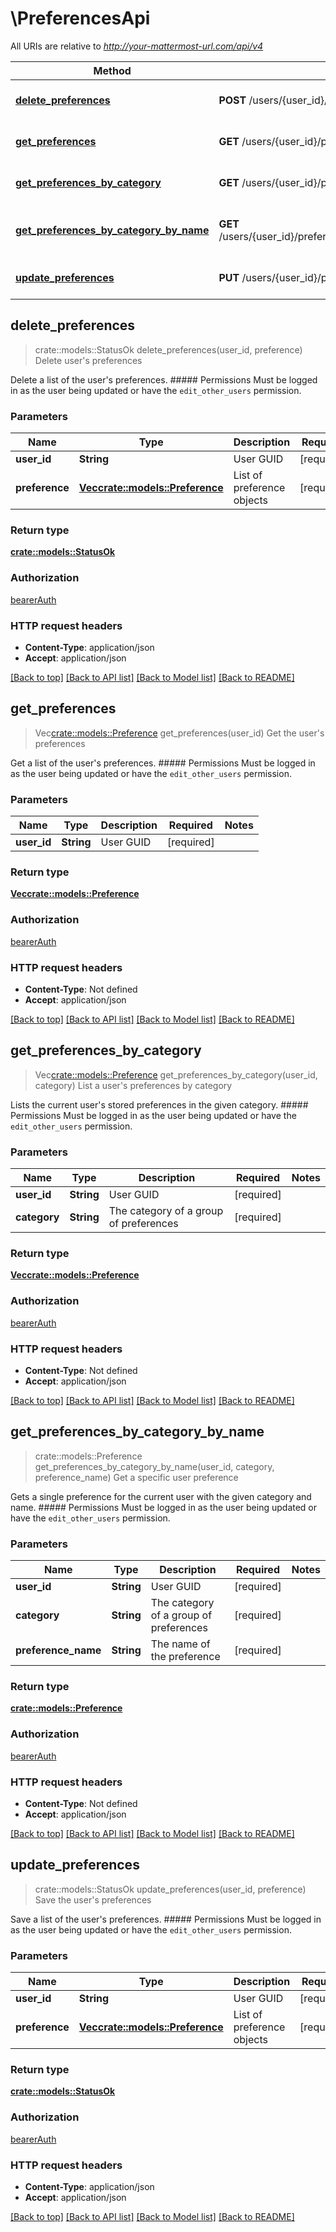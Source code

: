 # \PreferencesApi

All URIs are relative to *http://your-mattermost-url.com/api/v4*

Method | HTTP request | Description
------------- | ------------- | -------------
[**delete_preferences**](PreferencesApi.md#delete_preferences) | **POST** /users/{user_id}/preferences/delete | Delete user's preferences
[**get_preferences**](PreferencesApi.md#get_preferences) | **GET** /users/{user_id}/preferences | Get the user's preferences
[**get_preferences_by_category**](PreferencesApi.md#get_preferences_by_category) | **GET** /users/{user_id}/preferences/{category} | List a user's preferences by category
[**get_preferences_by_category_by_name**](PreferencesApi.md#get_preferences_by_category_by_name) | **GET** /users/{user_id}/preferences/{category}/name/{preference_name} | Get a specific user preference
[**update_preferences**](PreferencesApi.md#update_preferences) | **PUT** /users/{user_id}/preferences | Save the user's preferences



## delete_preferences

> crate::models::StatusOk delete_preferences(user_id, preference)
Delete user's preferences

Delete a list of the user's preferences. ##### Permissions Must be logged in as the user being updated or have the `edit_other_users` permission. 

### Parameters


Name | Type | Description  | Required | Notes
------------- | ------------- | ------------- | ------------- | -------------
**user_id** | **String** | User GUID | [required] |
**preference** | [**Vec<crate::models::Preference>**](Preference.md) | List of preference objects | [required] |

### Return type

[**crate::models::StatusOk**](StatusOK.md)

### Authorization

[bearerAuth](../README.md#bearerAuth)

### HTTP request headers

- **Content-Type**: application/json
- **Accept**: application/json

[[Back to top]](#) [[Back to API list]](../README.md#documentation-for-api-endpoints) [[Back to Model list]](../README.md#documentation-for-models) [[Back to README]](../README.md)


## get_preferences

> Vec<crate::models::Preference> get_preferences(user_id)
Get the user's preferences

Get a list of the user's preferences. ##### Permissions Must be logged in as the user being updated or have the `edit_other_users` permission. 

### Parameters


Name | Type | Description  | Required | Notes
------------- | ------------- | ------------- | ------------- | -------------
**user_id** | **String** | User GUID | [required] |

### Return type

[**Vec<crate::models::Preference>**](Preference.md)

### Authorization

[bearerAuth](../README.md#bearerAuth)

### HTTP request headers

- **Content-Type**: Not defined
- **Accept**: application/json

[[Back to top]](#) [[Back to API list]](../README.md#documentation-for-api-endpoints) [[Back to Model list]](../README.md#documentation-for-models) [[Back to README]](../README.md)


## get_preferences_by_category

> Vec<crate::models::Preference> get_preferences_by_category(user_id, category)
List a user's preferences by category

Lists the current user's stored preferences in the given category. ##### Permissions Must be logged in as the user being updated or have the `edit_other_users` permission. 

### Parameters


Name | Type | Description  | Required | Notes
------------- | ------------- | ------------- | ------------- | -------------
**user_id** | **String** | User GUID | [required] |
**category** | **String** | The category of a group of preferences | [required] |

### Return type

[**Vec<crate::models::Preference>**](Preference.md)

### Authorization

[bearerAuth](../README.md#bearerAuth)

### HTTP request headers

- **Content-Type**: Not defined
- **Accept**: application/json

[[Back to top]](#) [[Back to API list]](../README.md#documentation-for-api-endpoints) [[Back to Model list]](../README.md#documentation-for-models) [[Back to README]](../README.md)


## get_preferences_by_category_by_name

> crate::models::Preference get_preferences_by_category_by_name(user_id, category, preference_name)
Get a specific user preference

Gets a single preference for the current user with the given category and name. ##### Permissions Must be logged in as the user being updated or have the `edit_other_users` permission. 

### Parameters


Name | Type | Description  | Required | Notes
------------- | ------------- | ------------- | ------------- | -------------
**user_id** | **String** | User GUID | [required] |
**category** | **String** | The category of a group of preferences | [required] |
**preference_name** | **String** | The name of the preference | [required] |

### Return type

[**crate::models::Preference**](Preference.md)

### Authorization

[bearerAuth](../README.md#bearerAuth)

### HTTP request headers

- **Content-Type**: Not defined
- **Accept**: application/json

[[Back to top]](#) [[Back to API list]](../README.md#documentation-for-api-endpoints) [[Back to Model list]](../README.md#documentation-for-models) [[Back to README]](../README.md)


## update_preferences

> crate::models::StatusOk update_preferences(user_id, preference)
Save the user's preferences

Save a list of the user's preferences. ##### Permissions Must be logged in as the user being updated or have the `edit_other_users` permission. 

### Parameters


Name | Type | Description  | Required | Notes
------------- | ------------- | ------------- | ------------- | -------------
**user_id** | **String** | User GUID | [required] |
**preference** | [**Vec<crate::models::Preference>**](Preference.md) | List of preference objects | [required] |

### Return type

[**crate::models::StatusOk**](StatusOK.md)

### Authorization

[bearerAuth](../README.md#bearerAuth)

### HTTP request headers

- **Content-Type**: application/json
- **Accept**: application/json

[[Back to top]](#) [[Back to API list]](../README.md#documentation-for-api-endpoints) [[Back to Model list]](../README.md#documentation-for-models) [[Back to README]](../README.md)

